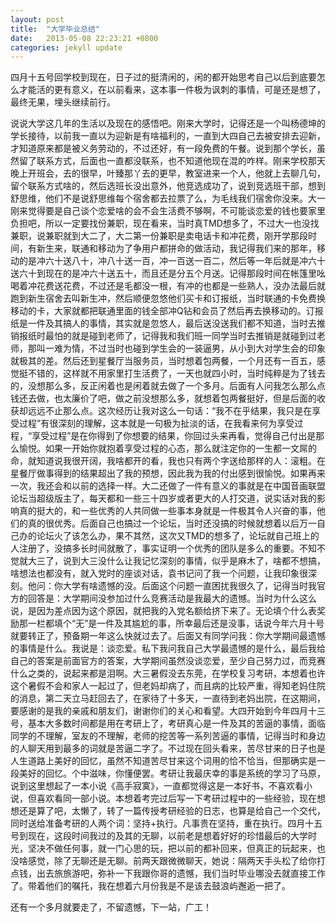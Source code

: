 ```yaml
---
layout: post
title:  "大学毕业总结"
date:   2013-05-08 22:23:21 +0800
categories: jekyll update
---
```

四月十五号回学校到现在，日子过的挺清闲的，闲的都开始思考自己以后到底要怎么才能活的更有意义，在以前看来，这本事一件极为讽刺的事情，可是还是想了，最终无果，埋头继续前行。

 说说大学这几年的生活以及现在的感悟吧。刚来大学时，记得还是一个叫杨德坤的学长接待，以前我一直以为迎新是有啥福利的，一直到大四自己去被安排去迎新，才知道原来都是被义务劳动的，不过还好，有一段免费的午餐。说到那个学长，虽然留了联系方式，后面也一直都没联系，也不知道他现在混的咋样。刚来学校那天晚上开班会，去的很早，叶臻那丫去的更早，教室进来一个人，他就上去聊几句，留个联系方式啥的，然后选班长没出意外，他竞选成功了，说到竞选班干部，想到舒思维，他们不是说舒思维每个宿舍都去拉票了么，为毛线我们宿舍你没来。大一刚来觉得要是自己谈个恋爱啥的会不会生活费不够啊，不可能谈恋爱的钱也要家里负担吧，所以一定要找份兼职，现在看来，当时真TMD想多了，不过大一也没找兼职，说兼职就到大二了，大二第一份兼职是卖电话卡和冲花费，刚开学那段时间，有新生来，联通和移动为了争用户都拼命的做活动，我记得我们来的那年，移动的是冲六十送八十，冲八十送一百，冲一百送一百二，然后等一年后就是冲六十送六十到现在的是冲六十送五十，而且还是分五个月送。记得那段时间在帐篷里吆喝着冲花费送花费，不过还是毛都没一根，有冲的也都是一些熟人，没办法最后就跑到新生宿舍去叫新生冲，然后顺便忽悠他们买卡和订报纸，当时联通的卡免费换移动的卡，大家就都把联通里面的钱全部冲Q钻和会员了然后再去换移动的。订报纸是一件及其搞人的事情，其实就是忽悠人，最后送没送我们都不知道，当时去推销报纸时最怕的就是碰到老师了，记得我和我们班一同学当时去推销是就碰到过老师，那叫一难为情，不过当时也碰到学生会的一装逼男，从小到大对学生会的印象就极其的差。然后还到星餐厅当服务员，当时想着包两餐，一个月还有一百五，感觉挺不错的，这样就不用家里打生活费了，一天也就四小时，当时纯粹是为了钱去的，没想那么多，反正闲着也是闲着就去做了一个多月。后面有人问我怎么那么点钱还去做，也太廉价了吧，做之前没想那么多，就想着包两餐挺好，但是后面的收获却远远不止那么点。这次经历让我对这么一句话：“我不在乎结果，我只是在享受过程”有很深刻的理解，这本就是一句极为扯淡的话，在我看来何为享受过程，“享受过程”是在你得到了你想要的结果，你回过头来再看，觉得自己付出是那么愉悦。如果一开始你就抱着享受过程的心态，那么就注定你的一生都一文屌的命，就知道说我很开阔，我啥都开的看，我也只有两个字送给那样的人：滚粗。在星餐厅做事得到的结果超出了我的预想，因此我为我的付出感到很愉悦。如果再来一次，我还会和以前的选择一样。大二还做了一件有意义的事就是在中国音画联盟论坛当超级版主了，每天都和一些三十四岁或者更大的人打交道，说实话对我的影响真的挺大的，和一些优秀的人共同做一些事本身就是一件极其令人兴奋的事，他们的真的很优秀。后面自己也搞过一个论坛，当时还没搞的时候就想着以后万一自己办的论坛火了该怎么办，果不其然，这次又TMD的想多了，论坛就自己班上的人注册了，没搞多长时间就散了，事实证明一个优秀的团队是多么的重要。不知不觉就大三了，说到大三没什么让我记忆深刻的事情，似乎是麻木了，啥都不想搞，啥想法也都没有，就入党时的座谈对话，袁书记问了我一个问题，让我印象很深刻。他问：你大学有啥遗憾的没。后面这个问题一直困扰我很久了，记得当时我官方的回答是：大学期间没参加过什么竞赛活动是我最大的遗憾。当时为什么这么说，是因为差点因为这个原因，就把我的入党名额给挤下来了。无论填个什么表奖励那一栏都填个“无”是一件及其尴尬的事，所幸最后还是没事，话说今年六月十号就要转正了，预备期一年这么快就过去了。后面又有同学问我：你大学期间最遗憾的事情是什么。我说是：谈恋爱。私下我问我自己大学最遗憾的是什么，最后我给自己的答案是前面官方的答案，大学期间虽然没谈恋爱，至少自己努力过，而竞赛什么之类的，说起来都是泪啊。大三暑假没去东莞，在学校复习考研，本想着也许这个暑假不会和家人一起过了，但老妈却病了，而且病的比较严重，得知老妈住院的消息，第二天立马赶回去了，在家待了十多天，一直待到老妈出院，在这期间，要感谢的是我的亲戚和朋友们，谢谢你们的关心和看望。大四开始到今年四月十三号，基本大多数时间都是用在考研上了，考研真心是一件及其的苦逼的事情，面临同学的不理解，室友的不理解，老师的挖苦等一系列苦逼的事情，记得当时和身边的人聊天用到最多的词就是苦逼二字了。不过现在回头看来，苦尽甘来的日子也是人生道路上美好的回忆，虽然不知道苦尽甘来这个词用的恰不恰当，但那确实是一段美好的回忆。个中滋味，你懂便罢。考研让我最庆幸的事是系统的学习了马原，说到这里想起了一本小说《高手寂寞》，一直都觉得这是一本好书，不喜欢看小说，但喜欢看同一部小说。本想着考完过后写一下考研过程中的一些经验，现在想想还是算了吧，太懒了，转了一篇传授考研经验的日志，也算是给自己一个交代，同时送给准备考研的人两个词：坚持+执行。凡事贵在坚持，重在执行。四月十五号到现在，这段时间我过的及其的无聊，以前老是想着好好的珍惜最后的大学时光，坚决不做任何事，就一门心思的玩，把以前的都补回来，但真正的玩起来，也没啥感觉，除了无聊还是无聊。前两天跟微微聊天，她说：隔两天手头松了给你打点钱，出去旅旅游吧，弥补一下我跟你哥的遗憾，我们当时毕业哪没去就直接工作了。带着他们的嘱托，我在想着六月份我是不是该去鼓浪屿邂逅一把了。
 
 还有一个多月就要走了，不留遗憾，下一站，广工！ 